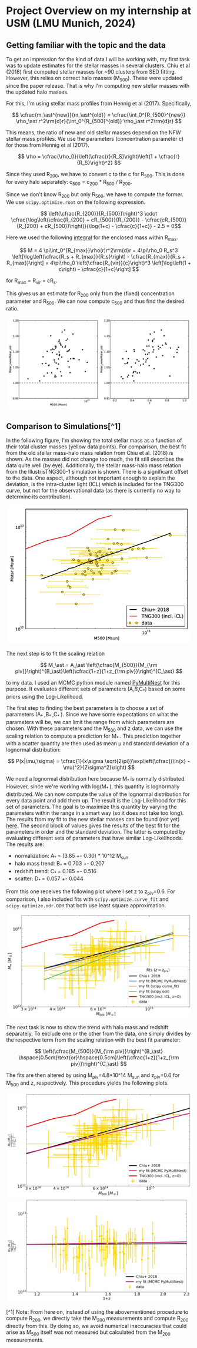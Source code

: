 # Project Overview on my internship at USM (LMU Munich, 2024)

## Getting familiar with the topic and the data

To get an impression for the kind of data I will be working with, my first task was to update estimates for the stellar masses in several clusters. Chiu et al (2018) first computed stellar masses for ~90 clusters from SED fitting. However, this relies on correct halo masses (M<sub>500</sub>). These were updated since the paper release. That is why I'm computing new stellar masses with the updated halo masses.

For this, I'm using stellar mass profiles from Hennig et al (2017). Specifically,

$$ \cfrac{m_\ast^{new}}{m_\ast^{old}} = \cfrac{\int_0^{R_{500}^{new}} \rho_\ast r^2\rm{d}r}{\int_0^{R_{500}^{old}} \rho_\ast r^2\rm{d}r} $$

This means, the ratio of new and old stellar masses depend on the NFW stellar mass profiles. We use the parameters (concentration parameter c) for those from Hennig et al (2017).

$$ \rho = \cfrac{\rho_0}{\left(\cfrac{r}{R_S}\right)\left(1 + \cfrac{r}{R_S}\right)^2} $$

Since they used R<sub>200</sub>, we have to convert c to the c for R<sub>500</sub>. This is done for every halo separately: c<sub>500</sub> = c<sub>200</sub> * R<sub>500</sub> / R<sub>200</sub>.

Since we don't know R<sub>200</sub> but only R<sub>500</sub>, we have to compute the former. We use `scipy.optimize.root` on the following expression.

$$ \left(\cfrac{R_{200}}{R_{500}}\right)^3 \cdot \cfrac{\log\left(\cfrac{R_{200} + cR_{500}}{R_{200}} - \cfrac{cR_{500}}{R_{200} + cR_{500}}\right)}{\log(1+c) - \cfrac{c}{1+c}} - 2.5 = 0$$

Here we used the following [integral](https://en.wikipedia.org/wiki/Navarro%E2%80%93Frenk%E2%80%93White_profile#Density_distribution) for the enclosed mass within R<sub>max</sub>.

$$ M = 4 \pi\int_0^{R_{max}}\rho(r)r^2\rm{d}r = 4\pi\rho_0 R_s^3 \left[\log\left(\cfrac{R_s + R_{max}}{R_s}\right) - \cfrac{R_{max}}{R_s + R_{max}}\right] = 4\pi\rho_0 \left(\cfrac{R_{vir}}{c}\right)^3 \left[\log\left(1 + c\right) - \cfrac{c}{1+c}\right]
 $$

for R<sub>max</sub> = R<sub>vir</sub> = cR<sub>s</sub>.

This gives us an estimate for R<sub>200</sub> only from the (fixed) concentration parameter and R<sub>500</sub>. We can now compute c<sub>500</sub> and thus find the desired ratio.

[//]: # (Comment test)

![First results](./plots/stellar_mass_ratio_distribution.jpg)

## Comparison to Simulations[^1]

In the following figure, I'm showing the total stellar mass as a function of their total cluster masses (yellow data points). For comparison, the best fit from the old stellar mass-halo mass relation from Chiu et al. (2018) is shown. As the masses did not change too much, the fit still describes the data quite well (by eye). Additionally, the stellar mass-halo mass relation from the IllustrisTNG300-1 simulation is shown. There is a significant offset to the data. One aspect, although not important enough to explain the deviation, is the intra-cluster light (ICL) which is included for the TNG300 curve, but not for the observational data (as there is currently no way to determine its contribution).

![Comparison of data with best fit from Chiu et al. (2018) and TNG300-1.](./plots/stellar_vs_halo_mass.jpg)

The next step is to fit the scaling relation

$$ M_\ast = A_\ast  \left(\cfrac{M_{500}}{M_{\rm piv}}\right)^{B_\ast}\left(\cfrac{1+z}{1+z_{\rm piv}}\right)^{C_\ast} $$

to my data. I used an MCMC python module named [PyMultiNest](https://johannesbuchner.github.io/PyMultiNest/index.html#) for this purpose. It evaluates different sets of parameters (A<sub>*</sub>,B<sub>*</sub>,C<sub>*</sub>) based on some priors using the Log-Likelihood.

The first step to finding the best parameters is to choose a set of parameters (A<sub>* </sub>,B<sub>* </sub>,C<sub>* </sub>). Since we have some expectations on what the parameters will be, we can limit the range from which parameters are chosen. With these parameters and the M<sub>500</sub> and z data, we can use the scaling relation to compute a prediction for M<sub>* </sub>. This prediction together with a scatter quantity are then used as mean µ and standard deviation of a lognormal distribution:

$$ P(x|\mu,\sigma) = \cfrac{1}{x\sigma \sqrt{2\pi}}\exp\left(\cfrac{(\ln{x} - \mu)^2}{2\sigma^2}\right) $$

We need a lognormal distribution here because M<sub>* </sub> is normally distributed. However, since we're working with log(M<sub>* </sub>), this quantity is lognormally distributed. We can now compute the value of the lognormal distribution for every data point and add them up. The result is the Log-Likelihood for this set of parameters. The goal is to maximize this quantity by varying the parameters within the range in a smart way (so it does not take too long). The results from my fit to the new stellar masses can be found (not yet) [here](./files/chain_no_measurement_error_1/_1_stats.dat). The second block of values gives the results of the best fit for the parameters in order and the standard deviation. The latter is computed by evaluating different sets of parameters that have similar Log-Likelihoods. The results are:

+ normalization: A<sub>* </sub> = (3.85 +- 0.30) * 10^12 M<sub>sun</sub>
+ halo mass trend: B<sub>* </sub> = 0.703 +- 0.207
+ redshift trend: C<sub>* </sub> = 0.185 +- 0.516
+ scatter: D<sub>* </sub> = 0.057 +- 0.044

[//]: # (Clarify this matter with Aditya!)

From this one receives the following plot where I set z to z<sub>piv</sub>=0.6. For comparison, I also included fits with `scipy.optimize.curve_fit` and `scipy.optimize.odr.ODR` that both use least square approximation.

![my_fit](./plots/stellar_vs_halo_mass_my_fit.jpg)

The next task is now to show the trend with halo mass and redshift separately. To exclude one or the other from the data, one simply divides by the respective term from the scaling relation with the best fit parameter:

$$ \left(\cfrac{M_{500}}{M_{\rm piv}}\right)^{B_\ast} \hspace{0.5cm}\text{or}\hspace{0.5cm}\left(\cfrac{1+z}{1+z_{\rm piv}}\right)^{C_\ast} $$

The fits are then altered by using M<sub>piv</sub>=4.8*10^14 M<sub>sun</sub> and z<sub>piv</sub>=0.6 for M<sub>500</sub> and z, respectively. This procedure yields the following plots.

![mass trend](./plots/stellar_vs_halo_mass_wo_z.jpg)
![redshift trend](./plots/stellar_vs_halo_mass_wo_m500.jpg)




[^1] Note: From here on, instead of using the abovementioned procedure to compute R<sub>200</sub>, we directly take the M<sub>200</sub> measurements and compute R<sub>200</sub> directly from this. By doing so, we avoid numerical inaccuracies that could arise as M<sub>500</sub> itself was not measured but calculated from the M<sub>200</sub> measurements.